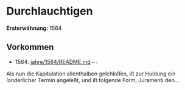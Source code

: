 # Durchlauchtigen

**Ersterwähnung:** 1564

## Vorkommen
- 1564: [jahre/1564/README.md](../jahre/1564/README.md) – :

Als nun die Kapitulation allenthalben geſchloſſen, iſt
zur Huldung ein ſonderlicher Termin angeſeßt, und iſt
folgende Form, Juramenti den...
